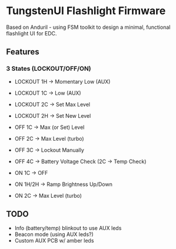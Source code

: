 # TungstenUI Flashlight Firmware

Based on Anduril - using FSM toolkit to design a minimal, functional flashlight UI for EDC.

## Features

### 3 States (LOCKOUT/OFF/ON)

- LOCKOUT 1H -> Momentary Low (AUX)
- LOCKOUT 1C -> Low (AUX)
- LOCKOUT 2C -> Set Max Level
- LOCKOUT 2H -> Set New Level

- OFF 1C -> Max (or Set) Level
- OFF 2C -> Max Level (turbo)
- OFF 3C -> Lockout Manually
- OFF 4C -> Battery Voltage Check (2C -> Temp Check)

- ON 1C -> OFF
- ON 1H/2H -> Ramp Brightness Up/Down
- ON 2C -> Max Level (turbo)

## TODO

- Info (battery/temp) blinkout to use AUX leds
- Beacon mode (using AUX leds?)
- Custom AUX PCB w/ amber leds